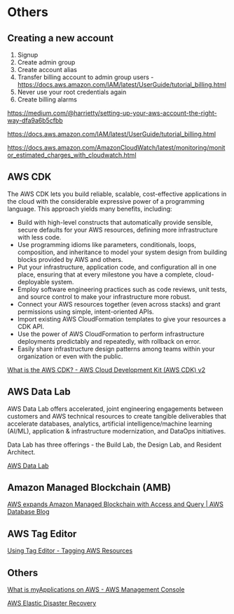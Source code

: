 # Others

## Creating a new account

1. Signup
2. Create admin group
3. Create account alias
4. Transfer billing account to admin group users - https://docs.aws.amazon.com/IAM/latest/UserGuide/tutorial_billing.html
5. Never use your root credentials again
6. Create billing alarms

https://medium.com/@harrietty/setting-up-your-aws-account-the-right-way-dfa9a6b5cfbb

https://docs.aws.amazon.com/IAM/latest/UserGuide/tutorial_billing.html

https://docs.aws.amazon.com/AmazonCloudWatch/latest/monitoring/monitor_estimated_charges_with_cloudwatch.html

## AWS CDK

The AWS CDK lets you build reliable, scalable, cost-effective applications in the cloud with the considerable expressive power of a programming language. This approach yields many benefits, including:

- Build with high-level constructs that automatically provide sensible, secure defaults for your AWS resources, defining more infrastructure with less code.
- Use programming idioms like parameters, conditionals, loops, composition, and inheritance to model your system design from building blocks provided by AWS and others.
- Put your infrastructure, application code, and configuration all in one place, ensuring that at every milestone you have a complete, cloud-deployable system.
- Employ software engineering practices such as code reviews, unit tests, and source control to make your infrastructure more robust.
- Connect your AWS resources together (even across stacks) and grant permissions using simple, intent-oriented APIs.
- Import existing AWS CloudFormation templates to give your resources a CDK API.
- Use the power of AWS CloudFormation to perform infrastructure deployments predictably and repeatedly, with rollback on error.
- Easily share infrastructure design patterns among teams within your organization or even with the public.

[What is the AWS CDK? - AWS Cloud Development Kit (AWS CDK) v2](https://docs.aws.amazon.com/cdk/v2/guide/home.html)

## AWS Data Lab

AWS Data Lab offers accelerated, joint engineering engagements between customers and AWS technical resources to create tangible deliverables that accelerate databases, analytics, artificial intelligence/machine learning (AI/ML), application & infrastructure modernization, and DataOps initiatives.

Data Lab has three offerings - the Build Lab, the Design Lab, and Resident Architect.

[AWS Data Lab](https://aws.amazon.com/aws-data-lab/)

## Amazon Managed Blockchain (AMB)

[AWS expands Amazon Managed Blockchain with Access and Query | AWS Database Blog](https://aws.amazon.com/blogs/database/aws-expands-amazon-managed-blockchain-with-access-and-query/)

## AWS Tag Editor

[Using Tag Editor - Tagging AWS Resources](https://docs.aws.amazon.com/tag-editor/latest/userguide/tag-editor.html)

## Others

[What is myApplications on AWS - AWS Management Console](https://docs.aws.amazon.com/awsconsolehelpdocs/latest/gsg/aws-myApplications.html)

[AWS Elastic Disaster Recovery](https://aws.amazon.com/disaster-recovery/)
